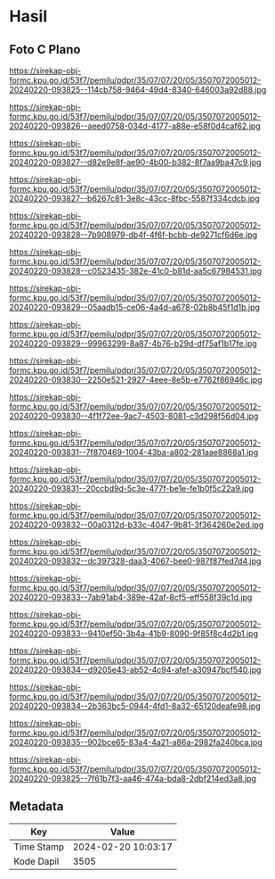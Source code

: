 # Hasil

## Foto C Plano

https://sirekap-obj-formc.kpu.go.id/53f7/pemilu/pdpr/35/07/07/20/05/3507072005012-20240220-093825--114cb758-9464-49d4-8340-646003a92d88.jpg

https://sirekap-obj-formc.kpu.go.id/53f7/pemilu/pdpr/35/07/07/20/05/3507072005012-20240220-093826--aeed0758-034d-4177-a88e-e58f0d4caf62.jpg

https://sirekap-obj-formc.kpu.go.id/53f7/pemilu/pdpr/35/07/07/20/05/3507072005012-20240220-093827--d82e9e8f-ae90-4b00-b382-8f7aa9ba47c9.jpg

https://sirekap-obj-formc.kpu.go.id/53f7/pemilu/pdpr/35/07/07/20/05/3507072005012-20240220-093827--b6267c81-3e8c-43cc-8fbc-5587f334cdcb.jpg

https://sirekap-obj-formc.kpu.go.id/53f7/pemilu/pdpr/35/07/07/20/05/3507072005012-20240220-093828--7b908979-db4f-4f6f-bcbb-de9271cf6d6e.jpg

https://sirekap-obj-formc.kpu.go.id/53f7/pemilu/pdpr/35/07/07/20/05/3507072005012-20240220-093828--c0523435-382e-41c0-b81d-aa5c67984531.jpg

https://sirekap-obj-formc.kpu.go.id/53f7/pemilu/pdpr/35/07/07/20/05/3507072005012-20240220-093829--05aadb15-ce06-4a4d-a678-02b8b45f1d1b.jpg

https://sirekap-obj-formc.kpu.go.id/53f7/pemilu/pdpr/35/07/07/20/05/3507072005012-20240220-093829--99963299-8a87-4b76-b29d-df75af1b17fe.jpg

https://sirekap-obj-formc.kpu.go.id/53f7/pemilu/pdpr/35/07/07/20/05/3507072005012-20240220-093830--2250e521-2927-4eee-8e5b-e7762f86946c.jpg

https://sirekap-obj-formc.kpu.go.id/53f7/pemilu/pdpr/35/07/07/20/05/3507072005012-20240220-093830--4f1f72ee-9ac7-4503-8081-c3d298f56d04.jpg

https://sirekap-obj-formc.kpu.go.id/53f7/pemilu/pdpr/35/07/07/20/05/3507072005012-20240220-093831--7f870469-1004-43ba-a802-281aae8868a1.jpg

https://sirekap-obj-formc.kpu.go.id/53f7/pemilu/pdpr/35/07/07/20/05/3507072005012-20240220-093831--20ccbd9d-5c3e-477f-be1e-fe1b0f5c22a9.jpg

https://sirekap-obj-formc.kpu.go.id/53f7/pemilu/pdpr/35/07/07/20/05/3507072005012-20240220-093832--00a0312d-b33c-4047-9b81-3f364260e2ed.jpg

https://sirekap-obj-formc.kpu.go.id/53f7/pemilu/pdpr/35/07/07/20/05/3507072005012-20240220-093832--dc397328-daa3-4067-bee0-987f87fed7d4.jpg

https://sirekap-obj-formc.kpu.go.id/53f7/pemilu/pdpr/35/07/07/20/05/3507072005012-20240220-093833--7ab91ab4-389e-42af-8cf5-eff558f39c1d.jpg

https://sirekap-obj-formc.kpu.go.id/53f7/pemilu/pdpr/35/07/07/20/05/3507072005012-20240220-093833--9410ef50-3b4a-41b9-8090-9f85f8c4d2b1.jpg

https://sirekap-obj-formc.kpu.go.id/53f7/pemilu/pdpr/35/07/07/20/05/3507072005012-20240220-093834--d9205e43-ab52-4c94-afef-a30947bcf540.jpg

https://sirekap-obj-formc.kpu.go.id/53f7/pemilu/pdpr/35/07/07/20/05/3507072005012-20240220-093834--2b363bc5-0944-4fd1-8a32-65120deafe98.jpg

https://sirekap-obj-formc.kpu.go.id/53f7/pemilu/pdpr/35/07/07/20/05/3507072005012-20240220-093835--902bce65-83a4-4a21-a86a-2982fa240bca.jpg

https://sirekap-obj-formc.kpu.go.id/53f7/pemilu/pdpr/35/07/07/20/05/3507072005012-20240220-093825--7f61b7f3-aa46-474a-bda8-2dbf214ed3a8.jpg


## Metadata

| Key        | Value               |
| ---------- | ------------------- |
| Time Stamp | 2024-02-20 10:03:17 |
| Kode Dapil | 3505                |



